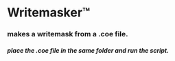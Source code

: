 # Writemasker™
### makes a writemask from a .coe file.
##### place the .coe file in the same folder and run the script.
